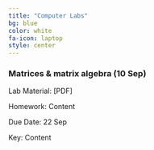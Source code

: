 ```yaml
---
title: "Computer Labs"
bg: blue
color: white
fa-icon: laptop
style: center
---
```


### Matrices & matrix algebra (10 Sep)

Lab Material: [PDF]

Homework: Content

Due Date: 22 Sep

Key: Content
